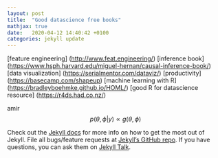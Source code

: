 ```yaml
---
layout: post
title:  "Good datascience free books"
mathjax: true
date:   2020-04-12 14:40:42 +0100
categories: jekyll update
---
```

[feature engineering] (http://www.feat.engineering/)
[inference book] (https://www.hsph.harvard.edu/miguel-hernan/causal-inference-book/)
[data visualization] (https://serialmentor.com/dataviz/)
[productivity] (https://basecamp.com/shapeup)
[machine learning with R] (https://bradleyboehmke.github.io/HOML/)
[good R for datascience resource] (https://r4ds.had.co.nz/)

amir
$$p(\theta, \phi | y) \propto g(\theta, \phi)$$

Check out the [Jekyll docs][jekyll-docs] for more info on how to get the most out of Jekyll. File all bugs/feature requests at [Jekyll’s GitHub repo][jekyll-gh]. If you have questions, you can ask them on [Jekyll Talk][jekyll-talk].

[jekyll-docs]: https://jekyllrb.com/docs/home
[jekyll-gh]:   https://github.com/jekyll/jekyll
[jekyll-talk]: https://talk.jekyllrb.com/

